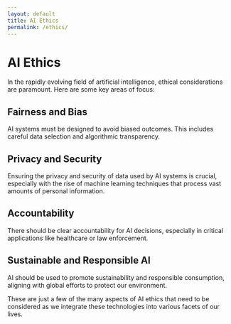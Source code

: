 ```yaml
---
layout: default
title: AI Ethics
permalink: /ethics/
---
```


# AI Ethics

In the rapidly evolving field of artificial intelligence, ethical considerations are paramount. Here are some key areas of focus:

## Fairness and Bias
AI systems must be designed to avoid biased outcomes. This includes careful data selection and algorithmic transparency.

## Privacy and Security
Ensuring the privacy and security of data used by AI systems is crucial, especially with the rise of machine learning techniques that process vast amounts of personal information.

## Accountability
There should be clear accountability for AI decisions, especially in critical applications like healthcare or law enforcement.

## Sustainable and Responsible AI
AI should be used to promote sustainability and responsible consumption, aligning with global efforts to protect our environment.

These are just a few of the many aspects of AI ethics that need to be considered as we integrate these technologies into various facets of our lives.
